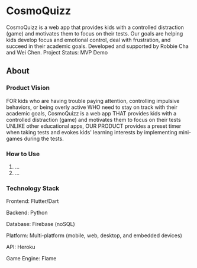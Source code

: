 # CosmoQuizz
CosmoQuizz is a web app that provides kids with a controlled distraction (game) and motivates them to focus on their tests. Our goals are helping kids develop focus and emotional control, deal with frustration, and succeed in their academic goals.
Developed and supported by Robbie Cha and Wei Chen.
Project Status: MVP Demo

## About
### Product Vision
FOR kids who are having trouble paying attention, controlling impulsive behaviors, or being overly active WHO need to stay on track with their academic goals, CosmoQuizz is a web app THAT provides kids with a controlled distraction (game) and motivates them to focus on their tests UNLIKE other educational apps, OUR PRODUCT provides a preset timer when taking tests and evokes kids' learning interests by implementing mini-games during the tests.

### How to Use
1. ...
2. ...

### Technology Stack
Frontend: Flutter/Dart

Backend: Python

Database: Firebase (noSQL)

Platform: Multi-platform (mobile, web, desktop, and embedded devices)

API: Heroku

Game Engine: Flame

